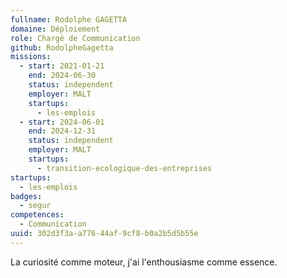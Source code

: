 ```yaml
---
fullname: Rodolphe GAGETTA
domaine: Déploiement
role: Chargé de Communication
github: RodolpheGagetta
missions:
  - start: 2021-01-21
    end: 2024-06-30
    status: independent
    employer: MALT
    startups:
      - les-emplois
  - start: 2024-06-01
    end: 2024-12-31
    status: independent
    employer: MALT
    startups:
      - transition-ecologique-des-entreprises
startups:
  - les-emplois
badges:
  - segur
competences:
  - Communication
uuid: 302d3f3a-a776-44af-9cf8-b0a2b5d5b55e
---
```

La curiosité comme moteur, j'ai l'enthousiasme comme essence.